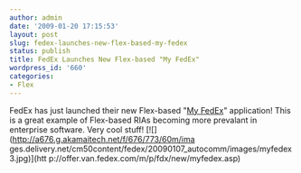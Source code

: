 ```yaml
---
author: admin
date: '2009-01-20 17:15:53'
layout: post
slug: fedex-launches-new-flex-based-my-fedex
status: publish
title: FedEx Launches New Flex-based "My FedEx"
wordpress_id: '660'
categories:
- Flex
---
```


FedEx has just launched their new Flex-based "[My
FedEx](http://offer.van.fedex.com/m/p/fdx/new/myfedex.asp)" application! This
is a great example of Flex-based RIAs becoming more prevalant in enterprise
software. Very cool stuff! [![](http://a676.g.akamaitech.net/f/676/773/60m/ima
ges.delivery.net/cm50content/fedex/20090107_autocomm/images/myfedex3.jpg)](htt
p://offer.van.fedex.com/m/p/fdx/new/myfedex.asp)

